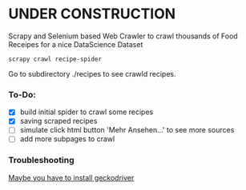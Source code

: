 # UNDER CONSTRUCTION

Scrapy and Selenium based Web Crawler to crawl thousands of Food Receipes for a nice DataScience Dataset

`scrapy crawl recipe-spider`

Go to subdirectory ./recipes to see crawld recipes.


### To-Do:
- [x] build initial spider to crawl some recipes
- [x] saving scraped recipes
- [ ] simulate click html button 'Mehr Ansehen...' to see more sources
- [ ] add more subpages to crawl

### Troubleshooting
[Maybe you have to install geckodriver](https://stackoverflow.com/questions/40208051/selenium-using-python-geckodriver-executable-needs-to-be-in-path)
